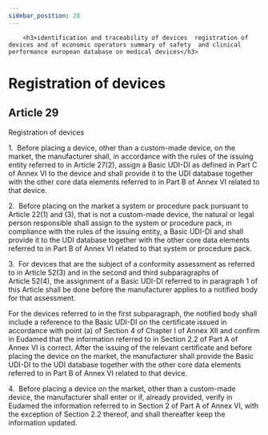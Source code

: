 ```yaml
---
sidebar_position: 28
---
```

        <h3>identification and traceability of devices  registration of devices and of economic operators summary of safety  and clinical performance european database on medical devices</h3>
<h1>Registration of devices</h1>
<h2>Article 29</h2>
   <p class="stitle-article-norm">Registration of devices</p>
   <p class="norm">1.&nbsp;&nbsp;Before placing a device, other than a 
custom-made device, on the market, the manufacturer shall, in accordance
 with the rules of the issuing entity referred to in Article&nbsp;27(2),
 assign a Basic UDI-DI as defined in Part C of Annex&nbsp;VI to the 
device and shall provide it to the UDI database together with the other 
core data elements referred to in Part B of Annex&nbsp;VI related to 
that device.</p>
   <p class="norm">2.&nbsp;&nbsp;Before placing on the market a system 
or procedure pack pursuant to Article&nbsp;22(1) and (3), that is not a 
custom-made device, the natural or legal person responsible shall assign
 to the system or procedure pack, in compliance with the rules of the 
issuing entity, a Basic UDI-DI and shall provide it to the UDI database 
together with the other core data elements referred to in Part B of 
Annex&nbsp;VI related to that system or procedure pack.</p>
   <p class="norm">3.&nbsp;&nbsp;For devices that are the subject of a 
conformity assessment as referred to in Article&nbsp;52(3) and in the 
second and third subparagraphs&nbsp;of Article&nbsp;52(4), the 
assignment of a Basic UDI-DI referred to in paragraph&nbsp;1 of this 
Article&nbsp;shall be done before the manufacturer applies to a notified
 body for that assessment.</p>
   <p class="norm">For the devices referred to in the first 
subparagraph, the notified body shall include a reference to the Basic 
UDI-DI on the certificate issued in accordance with point&nbsp;(a) of 
Section&nbsp;4 of Chapter I of Annex&nbsp;XII and confirm in Eudamed 
that the information referred to in Section&nbsp;2.2 of Part A of 
Annex&nbsp;VI is correct. After the issuing of the relevant certificate 
and before placing the device on the market, the manufacturer shall 
provide the Basic UDI-DI to the UDI database together with the other 
core data elements referred to in Part B of Annex&nbsp;VI related to 
that device.</p>
   <p class="norm">4.&nbsp;&nbsp;Before placing a device on the market, 
other than a custom-made device, the manufacturer shall enter or if, 
already provided, verify in Eudamed the information referred to in 
Section&nbsp;2 of Part A of Annex&nbsp;VI, with the exception of 
Section&nbsp;2.2 thereof, and shall thereafter keep the information 
updated.</p>